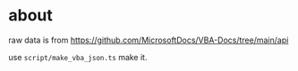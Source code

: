 # about

raw data is from <https://github.com/MicrosoftDocs/VBA-Docs/tree/main/api>

use `script/make_vba_json.ts` make it.
